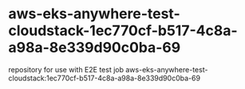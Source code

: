# aws-eks-anywhere-test-cloudstack-1ec770cf-b517-4c8a-a98a-8e339d90c0ba-69
repository for use with E2E test job aws-eks-anywhere-test-cloudstack:1ec770cf-b517-4c8a-a98a-8e339d90c0ba-69
